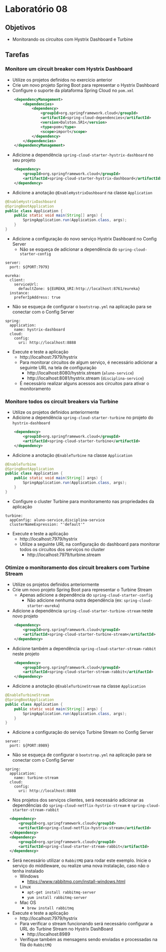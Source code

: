 # Laboratório 08

## Objetivos
- Monitorando os circuitos com Hystrix Dashboard e Turbine

## Tarefas

### Monitore um circuit breaker com Hystrix Dashboard
- Utilize os projetos definidos no exercício anterior
- Crie um novo projeto Spring Boot para representar o Hystrix Dashboard
- Configure o suporte da plataforma Spring Cloud no `pom.xml`
```xml
    <dependencyManagement>
        <dependencies>
            <dependency>
                <groupId>org.springframework.cloud</groupId>
                <artifactId>spring-cloud-dependencies</artifactId>
                <version>Dalston.SR1</version>
                <type>pom</type>
                <scope>import</scope>
            </dependency>
        </dependencies>
    </dependencyManagement>
```
- Adicione a dependência `spring-cloud-starter-hystrix-dashboard` no seu projeto
```xml
    <dependency>
        <groupId>org.springframework.cloud</groupId>
        <artifactId>spring-cloud-starter-hystrix-dashboard</artifactId>
    </dependency>
```
- Adicione a anotação `@EnableHystrixDashboard` na classe `Application`
```java
@EnableHystrixDashboard
@SpringBootApplication
public class Application {
    public static void main(String[] args) {
        SpringApplication.run(Application.class, args);
    }
}
```
- Adicione a configuração do novo serviço Hystrix Dashboard no Config Server
  - Não se esqueça de adicionar a dependência do `spring-cloud-starter-config`
```
server:
  port: ${PORT:7979}

eureka:
  client:
    serviceUrl:
      defaultZone: ${EUREKA_URI:http://localhost:8761/eureka}
  instance:
    preferIpAddress: true
```
- Não se esqueça de configurar o `bootstrap.yml` na aplicação para se conectar com o Config Server
```
spring:
  application:
    name: hystrix-dashboard
  cloud:
    config:
      uri: http://localhost:8888  
```
- Execute e teste a aplicação
  - http://localhost:7979/hystrix
  - Para monitorar circuitos de algum serviço, é necessário adicionar a seguinte URL na tela de configuração
    - http://localhost:8080/hystrix.stream (`aluno-service`)
    - http://localhost:8081/hystrix.stream (`disciplina-service`)
  - É necessário realizar alguns acessos aos circuitos para ativar o monitoramento

### Monitore todos os circuit breakers via Turbine
- Utilize os projetos definidos anteriormente
- Adicione a dependência `spring-cloud-starter-turbine` no projeto do `hystrix-dashboard`
```xml
    <dependency>
        <groupId>org.springframework.cloud</groupId>
        <artifactId>spring-cloud-starter-turbine</artifactId>
    </dependency>
```
- Adicione a anotação `@EnableTurbine` na classe `Application`
```java
@EnableTurbine
@SpringBootApplication
public class Application {
    public static void main(String[] args) {
        SpringApplication.run(Application.class, args);
    }
}
```
- Configure o cluster Turbine para monitoramento nas propriedades da aplicação
```
turbine:
  appConfig: aluno-service,disciplina-service
  clusterNameExpression: "'default'"    
```
- Execute e teste a aplicação
  - http://localhost:7979/hystrix
  - Utilize a seguinte URL na configuração do dashboard para monitorar todos os circuitos dos serviços no cluster
    - http://localhost:7979/turbine.stream

### Otimize o monitoramento dos circuit breakers com Turbine Stream
- Utilize os projetos definidos anteriormente
- Crie um novo projeto Spring Boot para representar o Turbine Stream
  - Apenas adicione a dependência do `spring-cloud-starter-config`
    - Não adicione nenhuma outra dependência (ex: `spring-cloud-starter-eureka`)
- Adicione a dependência `spring-cloud-starter-turbine-stream` neste novo projeto
```xml
    <dependency>
        <groupId>org.springframework.cloud</groupId>
        <artifactId>spring-cloud-starter-turbine-stream</artifactId>
    </dependency>
```
- Adicione também a dependência `spring-cloud-starter-stream-rabbit` neste projeto
```xml
    <dependency>
        <groupId>org.springframework.cloud</groupId>
        <artifactId>spring-cloud-starter-stream-rabbit</artifactId>
    </dependency>
```
- Adicione a anotação `@EnableTurbineStream` na classe `Application`
```java
@EnableTurbineStream
@SpringBootApplication
public class Application {
    public static void main(String[] args) {
        SpringApplication.run(Application.class, args);
    }
}
```
- Adicione a configuração do serviço Turbine Stream no Config Server
```
server:
  port: ${PORT:8989}
```
- Não se esqueça de configurar o `bootstrap.yml` na aplicação para se conectar com o Config Server
```
spring:
  application:
    name: turbine-stream
  cloud:
    config:
      uri: http://localhost:8888  
```
- Nos projetos dos serviços clientes, será necessário adicionar as dependências do `spring-cloud-netflix-hystrix-stream` e `spring-cloud-starter-stream-rabbit`
```xml
  <dependency>
      <groupId>org.springframework.cloud</groupId>
      <artifactId>spring-cloud-netflix-hystrix-stream</artifactId>
  </dependency>
  <dependency>
      <groupId>org.springframework.cloud</groupId>
      <artifactId>spring-cloud-starter-stream-rabbit</artifactId>
  </dependency>
```
- Será necessário utilizar o `RabbitMQ` para rodar este exemplo. Inicie o serviço do middleware, ou realize uma nova instalação, caso não o tenha instalado
  - Windows
    - https://www.rabbitmq.com/install-windows.html
  - Linux
    - `apt-get install rabbitmq-server`
    - `yum install rabbitmq-server`
  - Mac OS
    - `brew install rabbitmq`
- Execute e teste a aplicação
  - http://localhost:7979/hystrix
  - Para verificar o stream funcionando será necessário configurar a URL do Turbine Stream no Hystrix DashBoard
    - http://localhost:8989
  - Verifique também as mensagens sendo enviadas e processadas na fila do `RabbitMQ`
